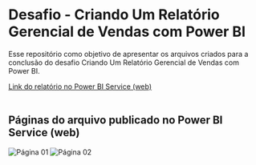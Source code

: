 # Desafio - Criando Um Relatório Gerencial de Vendas com Power BI

Esse repositório como objetivo de apresentar os arquivos criados para a conclusão do desafio Criando Um Relatório Gerencial de Vendas com Power BI.

[Link do relatório no Power BI Service (web)](https://app.powerbi.com/groups/me/reports/28218510-836a-4a25-8f7e-1da0220d75ce/83f018a6689e4b1ec2db?experience=power-bi)
<br>
<br>

## Páginas do arquivo publicado no Power BI Service (web)

![Página 01](https://github.com/joaopaulonsilva/Bootcamp_NTT_DATA_Engenharia_de_Dados/blob/main/Desafios/%20Criando%20Um%20Relat%C3%B3rio%20Gerencial%20de%20Vendas%20com%20Power%20BI/assets/pagina_1.png)
![Página 02](https://github.com/joaopaulonsilva/Bootcamp_NTT_DATA_Engenharia_de_Dados/blob/main/Desafios/%20Criando%20Um%20Relat%C3%B3rio%20Gerencial%20de%20Vendas%20com%20Power%20BI/assets/pagina_1.png)
